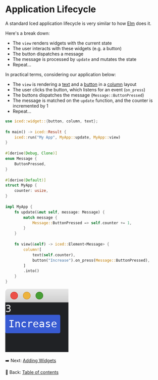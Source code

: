 # Application Lifecycle

A standard Iced application lifecycle is very similar to how [Elm](https://elm-lang.org/) does it.

Here's a break down:

- The `view` renders widgets with the current state
- The user interacts with these widgets (e.g. a button)
- The button dispatches a message
- The message is processed by `update` and mutates the state
- Repeat...

In practical terms, considering our application below:

- The `view` is rendering a [text](https://docs.rs/iced/0.13.1/iced/widget/text/index.html) and a [button](https://docs.rs/iced/0.13.1/iced/widget/button/index.html) in a [column](https://docs.rs/iced/0.13.1/iced/widget/macro.column.html) layout
- The user clicks the button, which listens for an event (`on_press`)
- The buttons dispatches the message (`Message::ButtonPressed`)
- The message is matched on the `update` function, and the counter is incremented by 1
- Repeat...

```rust
use iced::widget::{button, column, text};

fn main() -> iced::Result {
    iced::run("My App", MyApp::update, MyApp::view)
}

#[derive(Debug, Clone)]
enum Message {
    ButtonPressed,
}

#[derive(Default)]
struct MyApp {
    counter: usize,
}

impl MyApp {
    fn update(&mut self, message: Message) {
        match message {
            Message::ButtonPressed => self.counter += 1,
        }
    }

    fn view(&self) -> iced::Element<Message> {
        column![
            text(self.counter),
            button("Increase").on_press(Message::ButtonPressed),
        ]
        .into()
    }
}
```

![Producing and receiving messages](./pic/application_lifecycle.png)

:arrow_right: Next: [Adding Widgets](./adding_widgets.md)

:blue_book: Back: [Table of contents](./../README.md)
